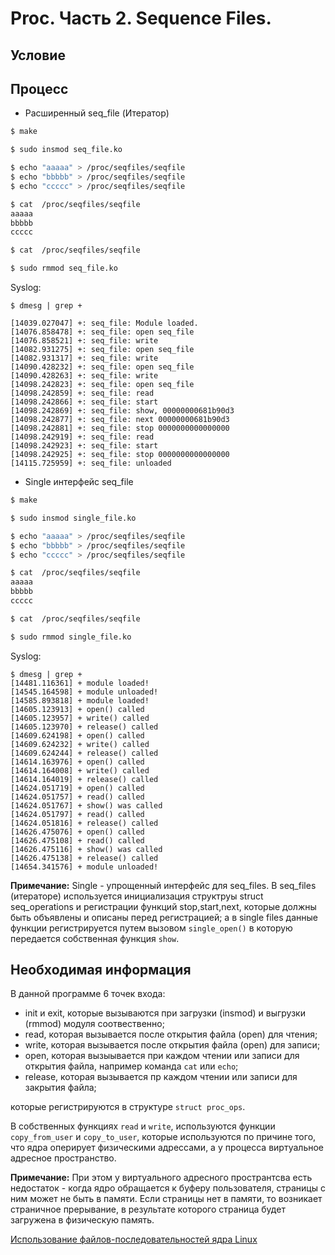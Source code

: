 # Proc. Часть 2. Sequence Files.

## Условие

## Процесс
- Расширенный seq_file (Итератор)

```bash
$ make

$ sudo insmod seq_file.ko

$ echo "aaaaa" > /proc/seqfiles/seqfile
$ echo "bbbbb" > /proc/seqfiles/seqfile
$ echo "ccccc" > /proc/seqfiles/seqfile

$ cat  /proc/seqfiles/seqfile
aaaaa
bbbbb
ccccc

$ cat  /proc/seqfiles/seqfile

$ sudo rmmod seq_file.ko
```

Syslog:
```
$ dmesg | grep +

[14039.027047] +: seq_file: Module loaded.
[14076.858478] +: seq_file: open seq_file
[14076.858521] +: seq_file: write
[14082.931275] +: seq_file: open seq_file
[14082.931317] +: seq_file: write
[14090.428232] +: seq_file: open seq_file
[14090.428263] +: seq_file: write
[14098.242823] +: seq_file: open seq_file
[14098.242859] +: seq_file: read
[14098.242866] +: seq_file: start
[14098.242869] +: seq_file: show, 00000000681b90d3
[14098.242877] +: seq_file: next 00000000681b90d3
[14098.242881] +: seq_file: stop 0000000000000000
[14098.242919] +: seq_file: read
[14098.242923] +: seq_file: start
[14098.242925] +: seq_file: stop 0000000000000000
[14115.725959] +: seq_file: unloaded
```

- Single интерфейс seq_file

```bash
$ make

$ sudo insmod single_file.ko

$ echo "aaaaa" > /proc/seqfiles/seqfile
$ echo "bbbbb" > /proc/seqfiles/seqfile
$ echo "ccccc" > /proc/seqfiles/seqfile

$ cat  /proc/seqfiles/seqfile
aaaaa
bbbbb
ccccc

$ cat  /proc/seqfiles/seqfile

$ sudo rmmod single_file.ko
```

Syslog:
```
$ dmesg | grep +
[14481.116361] + module loaded!
[14545.164598] + module unloaded!
[14585.893818] + module loaded!
[14605.123913] + open() called
[14605.123957] + write() called
[14605.123970] + release() called
[14609.624198] + open() called
[14609.624232] + write() called
[14609.624244] + release() called
[14614.163976] + open() called
[14614.164008] + write() called
[14614.164019] + release() called
[14624.051719] + open() called
[14624.051757] + read() called
[14624.051767] + show() was called
[14624.051797] + read() called
[14624.051816] + release() called
[14626.475076] + open() called
[14626.475108] + read() called
[14626.475116] + show() was called
[14626.475138] + release() called
[14654.341576] + module unloaded!
```

**Примечание:** Single - упрощенный интерфейс для seq_files. В seq_files (итераторе) используется инициализация структруы struct seq_operations и регистрации функций stop,start,next, которые должны быть объявлены и описаны перед регистрацией; а в single files данные функции регистрируется путем вызовом `single_open()` в которую передается собственная функция `show`.

## Необходимая информация

В данной программе 6 точек входа:
- init и exit, которые вызываются при загрузки (insmod) и выгрузки (rmmod) модуля соотвественно;
- read, которая вызывается после открытия файла (open) для чтения; 
- write, которая вызывается после открытия файла (open) для записи;
- open, которая вызыывается при каждом чтении или записи для открытия файла, например команда `cat` или `echo`;
- release, которая вызывается пр каждом чтении или записи для закрытия файла;

которые регистрируются в структуре `struct proc_ops`.


В собственных функцияx `read` и `write`, используются функции `copy_from_user` и `copy_to_user`, которые используются по причине того, что ядра оперирует физическими адрессами, а у процесса виртуальное адресное пространство.

**Примечание:** При этом у виртуального адресного пространтсва есть недостаток - когда ядро обращается к буферу пользователя, страницы с ним может не быть в памяти. Если страницы нет в памяти, то возникает страничное прерывание, в результате которого страница будет загружена в физическую память.


[Использование файлов-последовательностей ядра Linux](https://habr.com/ru/articles/358184/)